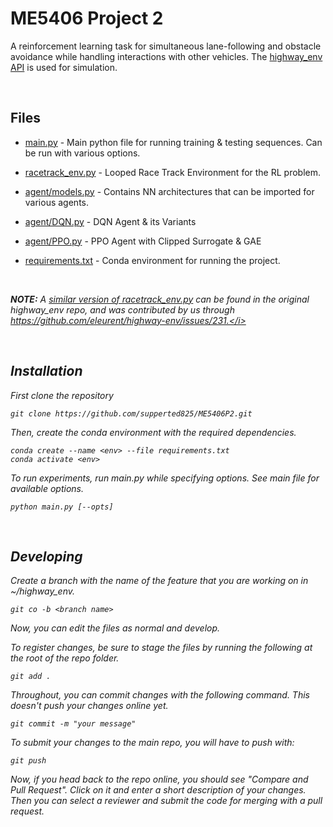 # ME5406 Project 2


A reinforcement learning task for simultaneous lane-following and obstacle avoidance while handling interactions with other vehicles. The [highway_env API](https://github.com/eleurent/highway-env) is used for simulation.

<br/>

## Files

* [main.py](main.py) - Main python file for running training & testing sequences. Can be run with various options.

* [racetrack_env.py](racetrack_env.py) - Looped Race Track Environment for the RL problem.

* [agent/models.py](/agent/models.py) - Contains NN architectures that can be imported for various agents.

* [agent/DQN.py](/agent/DQN.py) - DQN Agent & its Variants

* [agent/PPO.py](/agent/PPO.py) - PPO Agent with Clipped Surrogate & GAE

* [requirements.txt](requirements.txt) - Conda environment for running the project.

&nbsp;

<i><b>NOTE:</b> A [similar version of racetrack_env.py](https://github.com/eleurent/highway-env/blob/master/highway_env/envs/racetrack_env.py) can be found in the original highway_env repo, and was contributed by us through https://github.com/eleurent/highway-env/issues/231.</i>

<br/>

## Installation  

First clone the repository 

```
git clone https://github.com/supperted825/ME5406P2.git
```

Then, create the conda environment with the required dependencies.

```
conda create --name <env> --file requirements.txt
conda activate <env>
```

To run experiments, run main.py while specifying options. See main file for available options.

```
python main.py [--opts]
```

<br/>

## Developing

Create a branch with the name of the feature that you are working on in ~/highway_env.

```
git co -b <branch name>
```

Now, you can edit the files as normal and develop.

To register changes, be sure to stage the files by running the following at the root of the repo folder.

```
git add .
```

Throughout, you can commit changes with the following command. This doesn't push your changes online yet.

```
git commit -m "your message"
```

To submit your changes to the main repo, you will have to push with:

```
git push
```

Now, if you head back to the repo online, you should see "Compare and Pull Request". Click on it and enter a short description of your changes. Then you can select a reviewer and submit the code for merging with a pull request.